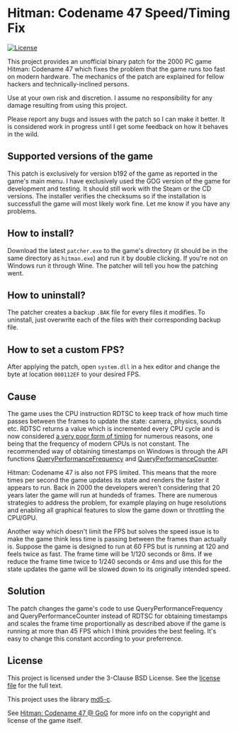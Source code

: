# Hitman: Codename 47 Speed/Timing Fix

[![License](https://img.shields.io/badge/License-BSD_3--Clause-blue.svg)](https://opensource.org/licenses/BSD-3-Clause)

This project provides an unofficial binary patch for the 2000 PC game Hitman:
Codename 47 which fixes the problem that the game runs too fast on modern
hardware. The mechanics of the patch are explained for fellow hackers and
technically-inclined persons.

Use at your own risk and discretion. I assume no responsibility for any damage
resulting from using this project.

Please report any bugs and issues with the patch so I can make it better. It
is considered work in progress until I get some feedback on how it behaves in
the wild.

## Supported versions of the game

This patch is exclusively for version b192 of the game as reported in the game's
main menu. I have exclusively used the GOG version of the game for development
and testing. It should still work with the Steam or the CD versions.
The installer verifies the checksums so if the installation is successfull the
game will most likely work fine. Let me know if you have any problems.

## How to install?

Download the latest `patcher.exe` to the game's directory (it should be in the
same directory as `hitman.exe`) and run it by double clicking. If you're not on
Windows run it through Wine. The patcher will tell you how the patching went.

## How to uninstall?

The patcher creates a backup `.BAK` file for every files it modifies. To
uninstall, just overwrite each of the files with their corresponding backup
file.

## How to set a custom FPS?

After applying the patch, open `system.dll` in a hex editor and change the byte
at location `000112EF` to your desired FPS.

## Cause

The game uses the CPU instruction RDTSC to keep track of how much time passes
between the frames to update the state: camera, physics, sounds etc. RDTSC
returns a value which is incremented every CPU cycle and is now considered [a very
poor form of timing](https://learn.microsoft.com/en-us/windows/win32/dxtecharts/game-timing-and-multicore-processors)
for numerous reasons, one being that the frequency of modern CPUs is not
constant. The recommended way of obtaining timestamps on Windows is through the
API functions [QueryPerformanceFrequency](https://learn.microsoft.com/en-us/windows/win32/api/profileapi/nf-profileapi-queryperformancefrequency)
and [QueryPerformanceCounter](https://learn.microsoft.com/en-us/windows/win32/api/profileapi/nf-profileapi-queryperformancecounter).

Hitman: Codename 47 is also not FPS limited. This means that the more times per
second the game updates its state and renders the faster it appears to run.
Back in 2000 the developers weren't considering that 20 years later the game
will run at hundeds of frames. There are numerous strategies to address the
problem, for example playing on huge resolutions and enabling all graphical
features to slow the game down or throttling the CPU/GPU.

Another way which doesn't limit the FPS but solves the speed issue
is to make the game think less time is passing between the frames than actually
is. Suppose the game is designed to run at 60 FPS but is running at 120 and
feels twice as fast. The frame time will be 1/120 seconds or 8ms. If we reduce
the frame time twice to 1/240 seconds or 4ms and use this for the state updates
the game will be slowed down to its originally intended speed.

## Solution

The patch changes the game's code to use QueryPerformanceFrequency and 
QueryPerformanceCounter instead of RDTSC for obtaining timestamps and scales
the frame time proportionally as described above if the game is running at more
than 45 FPS which I think provides the best feeling. It's easy to change this
constant according to your preferrence. 

## License

This project is licensed under the 3-Clause BSD License. See the
[license file](LICENSE) for the full text.

This project uses the library [md5-c](https://github.com/Zunawe/md5-c).

See [Hitman: Codename 47 @ GoG](https://www.gog.com/en/game/hitman_codename_47)
for more info on the copyright and license of the game itself.
